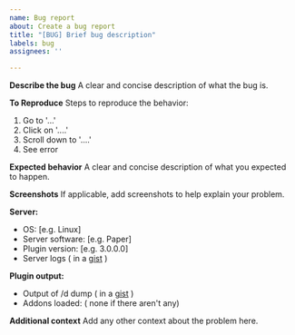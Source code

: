 ```yaml
---
name: Bug report
about: Create a bug report
title: "[BUG] Brief bug description"
labels: bug
assignees: ''

---
```


**Describe the bug**
A clear and concise description of what the bug is.

**To Reproduce**
Steps to reproduce the behavior:
1. Go to '...'
2. Click on '....'
3. Scroll down to '....'
4. See error

**Expected behavior**
A clear and concise description of what you expected to happen.

**Screenshots**
If applicable, add screenshots to help explain your problem.

**Server:**
 - OS: [e.g. Linux]
 - Server software: [e.g. Paper]
 - Plugin version: [e.g. 3.0.0.0]
 - Server logs ( in a [gist](https://gist.github.com/) )

**Plugin output:**
 - Output of /d dump ( in a [gist](https://gist.github.com/) )
 - Addons loaded: ( none if there aren't any)

**Additional context**
Add any other context about the problem here.

